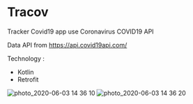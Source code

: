 # Tracov
Tracker Covid19 app use Coronavirus COVID19 API

Data API from https://api.covid19api.com/

Technology :
* Kotlin
* Retrofit

![photo_2020-06-03 14 36 10](https://user-images.githubusercontent.com/43008134/83609058-eba80500-a5a7-11ea-819d-a26018dce978.jpeg)
![photo_2020-06-03 14 36 20](https://user-images.githubusercontent.com/43008134/83609072-f06cb900-a5a7-11ea-82b4-b1657bd15cfa.jpeg)

